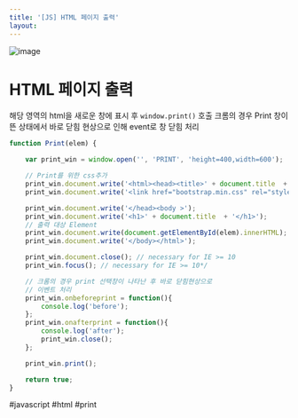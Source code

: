 ```yaml
---
title: '[JS] HTML 페이지 출력'
layout: 
---
```



![image](https://user-images.githubusercontent.com/1871682/98629560-79103200-235c-11eb-9664-7090a6c3f35c.png)

# HTML 페이지 출력

해당 영역의 html을 새로운 창에 표시 후 `window.print()` 호출
크롬의 경우 Print 창이 뜬 상태에서 바로 닫힘 현상으로 인해 event로 창 닫힘 처리

```javascript
function Print(elem) {

    var print_win = window.open('', 'PRINT', 'height=400,width=600');

    // Print를 위한 css추가
    print_win.document.write('<html><head><title>' + document.title  + '</title>');
    print_win.document.write('<link href="bootstrap.min.css" rel="stylesheet" type="text/css">');

    print_win.document.write('</head><body >');
    print_win.document.write('<h1>' + document.title  + '</h1>');
    // 출력 대상 Element 
    print_win.document.write(document.getElementById(elem).innerHTML);   
    print_win.document.write('</body></html>');

    print_win.document.close(); // necessary for IE >= 10
    print_win.focus(); // necessary for IE >= 10*/

    // 크롬의 경우 print 선택창이 나타난 후 바로 닫힘현상으로
    // 이벤트 처리    
    print_win.onbeforeprint = function(){
        console.log('before');
    };
    print_win.onafterprint = function(){
        console.log('after');
        print_win.close();
    };

    print_win.print();    

    return true;
}
```

#javascript #html #print